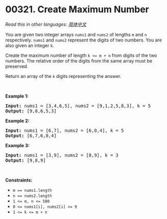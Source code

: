 # 00321. Create Maximum Number

  _Read this in other languages:_
    [_简体中文_](README.zh-CN.md)

<p>You are given two integer arrays <code>nums1</code> and <code>nums2</code> of lengths <code>m</code> and <code>n</code> respectively. <code>nums1</code> and <code>nums2</code> represent the digits of two numbers. You are also given an integer <code>k</code>.</p>

<p>Create the maximum number of length <code>k &lt;= m + n</code> from digits of the two numbers. The relative order of the digits from the same array must be preserved.</p>

<p>Return an array of the <code>k</code> digits representing the answer.</p>

<p>&nbsp;</p>
<p><strong>Example 1:</strong></p>

<pre>
<strong>Input:</strong> nums1 = [3,4,6,5], nums2 = [9,1,2,5,8,3], k = 5
<strong>Output:</strong> [9,8,6,5,3]
</pre>

<p><strong>Example 2:</strong></p>

<pre>
<strong>Input:</strong> nums1 = [6,7], nums2 = [6,0,4], k = 5
<strong>Output:</strong> [6,7,6,0,4]
</pre>

<p><strong>Example 3:</strong></p>

<pre>
<strong>Input:</strong> nums1 = [3,9], nums2 = [8,9], k = 3
<strong>Output:</strong> [9,8,9]
</pre>

<p>&nbsp;</p>
<p><strong>Constraints:</strong></p>

<ul>
	<li><code>m == nums1.length</code></li>
	<li><code>n == nums2.length</code></li>
	<li><code>1 &lt;= m, n &lt;= 500</code></li>
	<li><code>0 &lt;= nums1[i], nums2[i] &lt;= 9</code></li>
	<li><code>1 &lt;= k &lt;= m + n</code></li>
</ul>
